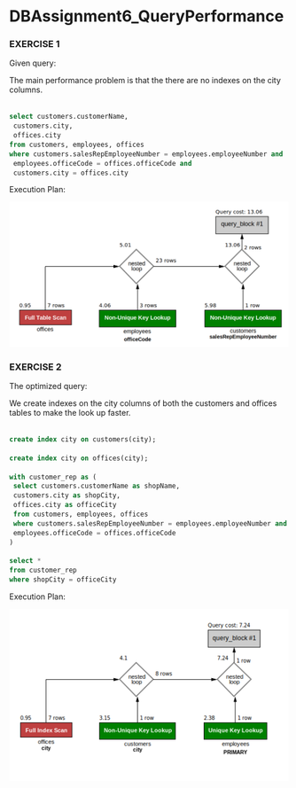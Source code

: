 # DBAssignment6_QueryPerformance

### EXERCISE 1

Given query:

The main performance problem is that the there are no indexes on the city columns.

``` sql

select customers.customerName,
 customers.city,
 offices.city
from customers, employees, offices
where customers.salesRepEmployeeNumber = employees.employeeNumber and
 employees.officeCode = offices.officeCode and
 customers.city = offices.city

```

Execution Plan:

![alt text](https://github.com/FarkIst/DBAssignment6_QueryPerformance/blob/master/Exercise_1_Execution_Plan.png)

### EXERCISE 2 

The optimized query:

We create indexes on the city columns of both the customers and offices tables to make the look up faster.

``` sql

create index city on customers(city);

create index city on offices(city);

with customer_rep as (
 select customers.customerName as shopName,
 customers.city as shopCity,
 offices.city as officeCity
 from customers, employees, offices
 where customers.salesRepEmployeeNumber = employees.employeeNumber and
 employees.officeCode = offices.officeCode
)

select *
from customer_rep
where shopCity = officeCity

```
Execution Plan:

![alt text](https://github.com/FarkIst/DBAssignment6_QueryPerformance/blob/master/Exercise_2_Execution_Plan.png)

